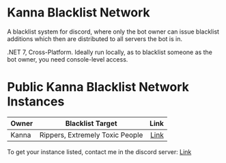 # Kanna Blacklist Network
A blacklist system for discord, where only the bot owner can issue blacklist additions which then are distributed to all servers the bot is in.

.NET 7, Cross-Platform. Ideally run locally, as to blacklist someone as the bot owner, you need console-level access.

# Public Kanna Blacklist Network Instances
| Owner | Blacklist Target | Link |
| ------------- |:-------------:| -----:|
| Kanna | Rippers, Extremely Toxic People | [Link](https://discord.com/api/oauth2/authorize?client_id=1150992069905621127&permissions=2147483652&scope=bot)

To get your instance listed, contact me in the discord server: [Link](https://discord.gg/tk6pPEhUQD)
